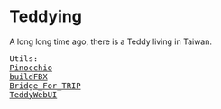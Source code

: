 # Teddying
A long long time ago, there is a Teddy living in Taiwan.

<pre>
Utils:
<a href="https://github.com/T-R-I-P/Pinocchio">Pinocchio</a>
<a href="https://github.com/ian910297/buildFBX">buildFBX</a>
<a href="https://github.com/T-R-I-P/Bridge_For_TRIP">Bridge_For_TRIP</a>
<a href="https://github.com/T-R-I-P/TeddyWebUI">TeddyWebUI</a>
</pre>
